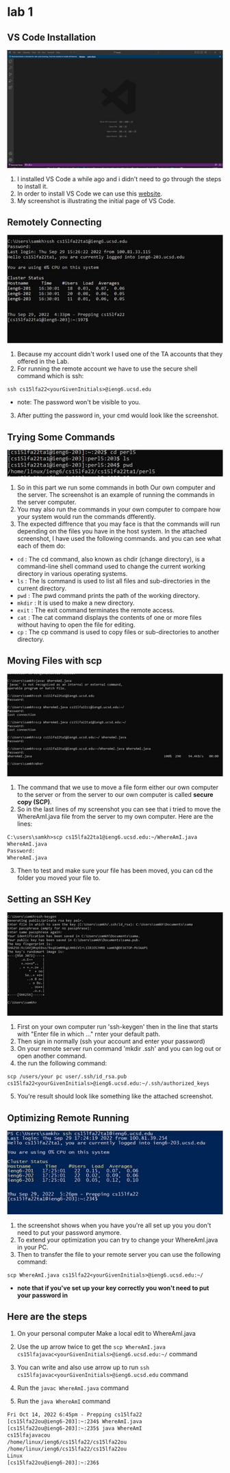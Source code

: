 **lab 1**
============

**VS Code Installation**
---
![image](images/Picture1.jpg)
1. I installed VS Code a while ago and i didn't need to go through the steps to install it.
2. In order to install VS Code we can use this [website](https://code.visualstudio.com/).
3. My screenshot is illustrating the initial page of VS Code. 

**Remotely Connecting**
---
![image](images/Picture2.jpg)
1. Because my account didn't work I used one of the TA accounts that they offered in the Lab.  
2. For running the remote account we have to use the secure shell command which is ssh:
```
ssh cs15lfa22<yourGivenInitials>@ieng6.ucsd.edu
```
* note: The password won't be visible to you.
3. After putting the password in, your cmd would look like the screenshot. 

**Trying Some Commands**
---
![image](images/Picture3.jpg)
1. So in this part we run some commands in both Our own computer and the server. The screenshot is an example of running the commands in the server computer. 
2. You may also run the commands in your own computer to compare how your system would run the commands dfferently. 
3. The expected diffrence that you may face is that the commands will run depending on the files you have in the host system. 
In the attached screenshot, I have used the following commands. and you can see what each of them do:
* `cd` : The cd command, also known as chdir (change directory), is a command-line shell command used to change the current working directory in various operating systems.
* `ls` : The ls command is used to list all files and sub-directories in the current directory.
* `pwd` : The pwd command prints the path of the working directory.
* `mkdir` : It is used to make a new directory. 
* `exit` : The exit command terminates the remote access. 
* `cat` : The cat command displays the contents of one or more files without having to open the file for editing.
* `cp` : The cp command is used to copy files or sub-directories to another directory.


**Moving Files with scp**
---
![image](images/Picture4.jpg)
1. The command that we use to move a file form either our own computer to the server or from the server to our own computer is called **secure copy (SCP)**. 
2. So in the last lines of my screenshot you can see that i tried to move the WhereAmI.java file from the server to my own computer. Here are the lines: 
```
C:\users\samkh>scp cs15lfa22ta1@ieng6.ucsd.edu:~/WhereAmI.java WhereAmI.java
Password:
WhereAmI.java
```

3. Then to test and make sure your file has been moved, you can cd the folder you moved your file to. 

**Setting an SSH Key**
---
![image](images/Picture5.jpg)
1. First on your own computer run 'ssh-keygen' then in the line that starts with "Enter file in which ..." rnter your default path.
2. Then sign in normally (ssh your account and enter your password)
3. On your remote server run command 'mkdir .ssh' and you can log out or open another command.
4. the run the following command:
```
scp /users/your pc user/.ssh/id_rsa.pub cs15lfa22<yourGivenInitials>@ieng6.ucsd.edu:~/.ssh/authorized_keys
```
5. You're result should look like something like the attached screenshot.

**Optimizing Remote Running**
---
![image](images/Picture6.jpg)

1. the screenshot shows when you have you're all set up you you don't need to put your password anymore.
2. To extend your optimization you can try to change your WhereAmI.java in your PC. 
3. Then to transfer the file to your remote server you can use the following command:
```
scp WhereAmI.java cs15lfa22<yourGivenInitials>@ieng6.ucsd.edu:~/

```
* **note that if you've set up your key correctly you won't need to put your password in**

Here are the steps
---

1. On your personal computer Make a local edit to WhereAmI.java

2. Use the up arrow twice to get the `scp WhereAmI.java cs15lfajavac<yourGivenInitials>@ieng6.ucsd.edu:~/` command

3. You can write and also use arrow up to run `ssh cs15lfajavac<yourGivenInitials>@ieng6.ucsd.edu` command

4. Run the `javac WhereAmI.java` command

5. Run the `java WhereAmI` command


```
Fri Oct 14, 2022 6:45pm - Prepping cs15lfa22
[cs15lfa22ou@ieng6-203]:~:234$ WhereAmI.java
[cs15lfa22ou@ieng6-203]:~:235$ java WhereAmI 
cs15lfajavacou
/home/linux/ieng6/cs15lfa22/cs15lfa22ou
/home/linux/ieng6/cs15lfa22/cs15lfa22ou
Linux
[cs15lfa22ou@ieng6-203]:~:236$
```